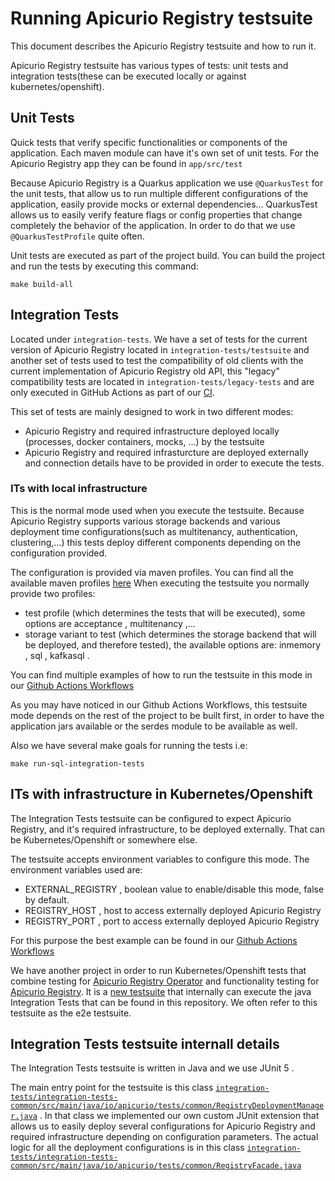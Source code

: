 # Running Apicurio Registry testsuite

This document describes the Apicurio Registry testsuite and how to run it.

Apicurio Registry testsuite has various types of tests: unit tests and integration tests(these can be executed locally or against kubernetes/openshift).

## Unit Tests

Quick tests that verify specific functionalities or components of the application. Each maven module can have it's own set of unit tests.
For the Apicurio Registry app they can be found in `app/src/test`

Because Apicurio Registry is a Quarkus application we use `@QuarkusTest` for the unit tests, that allow us to run multiple different configurations of 
the application, easily provide mocks or external dependencies... QuarkusTest allows us to easily verify feature flags or config properties that change completely the behavior of the application. In order to do that we use `@QuarkusTestProfile` quite often.

Unit tests are executed as part of the project build. You can build the project and run the tests by executing this command:
```
make build-all
```

## Integration Tests

Located under `integration-tests`. We have a set of tests for the current version of Apicurio Registry located in `integration-tests/testsuite` and another set of tests used to test the compatibility of old clients with the current implementation of Apicurio Registry old API, this "legacy" compatibility tests are located in `integration-tests/legacy-tests` and are only executed in GitHub Actions as part of our [CI](.github/workflows/integration-tests.yaml).

This set of tests are mainly designed to work in two different modes:

+ Apicurio Registry and required infrastructure deployed locally (processes, docker containers, mocks, ...) by the testsuite
+ Apicurio Registry and required infrasturcture are deployed externally and connection details have to be provided in order to execute the tests.

### ITs with local infrastructure

This is the normal mode used when you execute the testsuite. Because Apicurio Registry supports various storage backends and various deployment time configurations(such as multitenancy, authentication, clustering,...) this tests deploy different components depending on the configuration provided.

The configuration is provided via maven profiles. You can find all the available maven profiles [here](integration-tests/testsuite/pom.xml)
When executing the testsuite you normally provide two profiles:
+ test profile (which determines the tests that will be executed), some options are acceptance , multitenancy ,...
+ storage variant to test (which determines the storage backend that will be deployed, and therefore tested), the available options are: inmemory , sql , kafkasql .

You can find multiple examples of how to run the testsuite in this mode in our [Github Actions Workflows](.github/workflows/integration-tests.yaml)

As you may have noticed in our Github Actions Workflows, this testsuite mode depends on the rest of the project to be built first, in order to have the application jars available or the serdes module to be available as well.

Also we have several make goals for running the tests i.e:
```
make run-sql-integration-tests
```


## ITs with infrastructure in Kubernetes/Openshift

The Integration Tests testsuite can be configured to expect Apicurio Registry, and it's required infrastructure, to be deployed externally. That can be Kubernetes/Openshift or somewhere else.

The testsuite accepts environment variables to configure this mode. The environment variables used are:
+ EXTERNAL_REGISTRY , boolean value to enable/disable this mode, false by default.
+ REGISTRY_HOST , host to access externally deployed Apicurio Registry
+ REGISTRY_PORT , port to access externally deployed Apicurio Registry

For this purpose the best example can be found in our [Github Actions Workflows](.github/workflows/kubernetes-tests.yaml)

We have another project in order to run Kubernetes/Openshift tests that combine testing for [Apicurio Registry Operator](https://github.com/Apicurio/apicurio-registry-operator) and functionality testing for [Apicurio Registry](https://github.com/Apicurio/apicurio-registry-operator). It is a [new testsuite](https://github.com/Apicurio/apicurio-registry-k8s-tests-e2e) that internally can execute the java Integration Tests that can be found in this repository. We often refer to this testsuite as the e2e testsuite.

## Integration Tests testsuite internall details

The Integration Tests testsuite is written in Java and we use JUnit 5 .

The main entry point for the testsuite is this class [`integration-tests/integration-tests-common/src/main/java/io/apicurio/tests/common/RegistryDeploymentManager.java`](integration-tests/integration-tests-common/src/main/java/io/apicurio/tests/common/RegistryFacade.java) . In that class we implemented our own custom JUnit extension that allows us to easily deploy several configurations for Apicurio Registry and required infrastructure depending on configuration parameters. The actual logic for all the deployment configurations is in this class [`integration-tests/integration-tests-common/src/main/java/io/apicurio/tests/common/RegistryFacade.java`](integration-tests/integration-tests-common/src/main/java/io/apicurio/tests/common/RegistryFacade.java)
